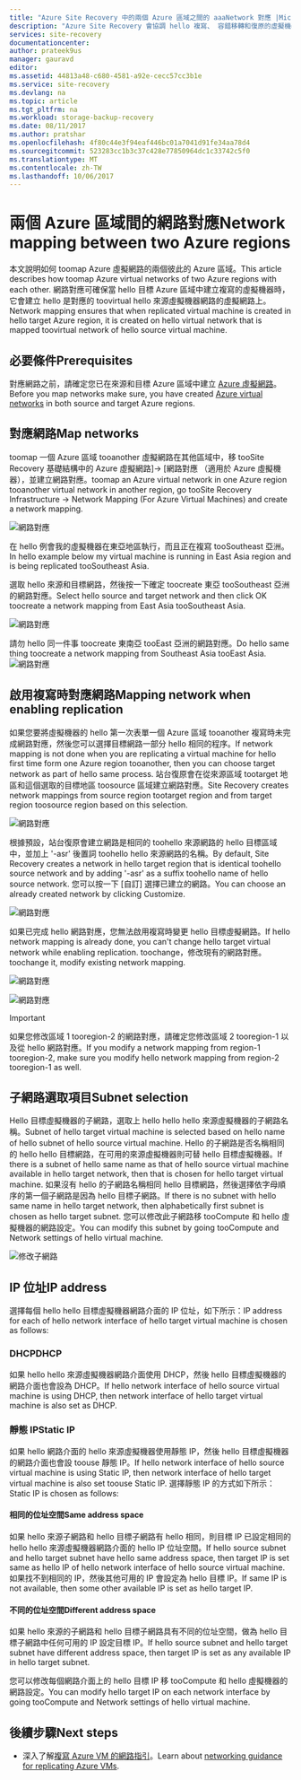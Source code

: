 ```yaml
---
title: "Azure Site Recovery 中的兩個 Azure 區域之間的 aaaNetwork 對應 |Microsoft 文件"
description: "Azure Site Recovery 會協調 hello 複寫、 容錯移轉和復原的虛擬機器和實體伺服器。 深入了解容錯移轉 tooAzure 或次要資料中心。"
services: site-recovery
documentationcenter: 
author: prateek9us
manager: gauravd
editor: 
ms.assetid: 44813a48-c680-4581-a92e-cecc57cc3b1e
ms.service: site-recovery
ms.devlang: na
ms.topic: article
ms.tgt_pltfrm: na
ms.workload: storage-backup-recovery
ms.date: 08/11/2017
ms.author: pratshar
ms.openlocfilehash: 4f80c44e3f94eaf446bc01a7041d91fe34aa78d4
ms.sourcegitcommit: 523283cc1b3c37c428e77850964dc1c33742c5f0
ms.translationtype: MT
ms.contentlocale: zh-TW
ms.lasthandoff: 10/06/2017
---
```

# <a name="network-mapping-between-two-azure-regions"></a><span data-ttu-id="b2e8e-104">兩個 Azure 區域間的網路對應</span><span class="sxs-lookup"><span data-stu-id="b2e8e-104">Network mapping between two Azure regions</span></span>


<span data-ttu-id="b2e8e-105">本文說明如何 toomap Azure 虛擬網路的兩個彼此的 Azure 區域。</span><span class="sxs-lookup"><span data-stu-id="b2e8e-105">This article describes how toomap Azure virtual networks of two Azure regions with each other.</span></span> <span data-ttu-id="b2e8e-106">網路對應可確保當 hello 目標 Azure 區域中建立複寫的虛擬機器時，它會建立 hello 是對應的 toovirtual hello 來源虛擬機器網路的虛擬網路上。</span><span class="sxs-lookup"><span data-stu-id="b2e8e-106">Network mapping ensures that when replicated virtual machine is created in hello target Azure region, it is created on hello virtual network that is mapped toovirtual network of hello source virtual machine.</span></span>  

## <a name="prerequisites"></a><span data-ttu-id="b2e8e-107">必要條件</span><span class="sxs-lookup"><span data-stu-id="b2e8e-107">Prerequisites</span></span>
<span data-ttu-id="b2e8e-108">對應網路之前，請確定您已在來源和目標 Azure 區域中建立 [Azure 虛擬網路](../virtual-network/virtual-networks-overview.md)。</span><span class="sxs-lookup"><span data-stu-id="b2e8e-108">Before you map networks make sure, you have created [Azure virtual networks](../virtual-network/virtual-networks-overview.md) in both source and target Azure regions.</span></span>

## <a name="map-networks"></a><span data-ttu-id="b2e8e-109">對應網路</span><span class="sxs-lookup"><span data-stu-id="b2e8e-109">Map networks</span></span>

<span data-ttu-id="b2e8e-110">toomap 一個 Azure 區域 tooanother 虛擬網路在其他區域中，移 tooSite Recovery 基礎結構中的 Azure 虛擬網路]-> [網路對應 （適用於 Azure 虛擬機器），並建立網路對應。</span><span class="sxs-lookup"><span data-stu-id="b2e8e-110">toomap an Azure virtual network in one Azure region tooanother virtual network in another region, go tooSite Recovery Infrastructure -> Network Mapping (For Azure Virtual Machines) and create a network mapping.</span></span>

![網路對應](./media/site-recovery-network-mapping-azure-to-azure/network-mapping1.png)


<span data-ttu-id="b2e8e-112">在 hello 例會我的虛擬機器在東亞地區執行，而且正在複寫 tooSoutheast 亞洲。</span><span class="sxs-lookup"><span data-stu-id="b2e8e-112">In hello example below my virtual machine is running in East Asia region and is being replicated tooSoutheast Asia.</span></span>

<span data-ttu-id="b2e8e-113">選取 hello 來源和目標網路，然後按一下確定 toocreate 東亞 tooSoutheast 亞洲的網路對應。</span><span class="sxs-lookup"><span data-stu-id="b2e8e-113">Select hello source and target network and then click OK toocreate a network mapping from East Asia tooSoutheast Asia.</span></span>

![網路對應](./media/site-recovery-network-mapping-azure-to-azure/network-mapping2.png)


<span data-ttu-id="b2e8e-115">請勿 hello 同一件事 toocreate 東南亞 tooEast 亞洲的網路對應。</span><span class="sxs-lookup"><span data-stu-id="b2e8e-115">Do hello same thing toocreate a network mapping from Southeast Asia tooEast Asia.</span></span>  
![網路對應](./media/site-recovery-network-mapping-azure-to-azure/network-mapping3.png)


## <a name="mapping-network-when-enabling-replication"></a><span data-ttu-id="b2e8e-117">啟用複寫時對應網路</span><span class="sxs-lookup"><span data-stu-id="b2e8e-117">Mapping network when enabling replication</span></span>

<span data-ttu-id="b2e8e-118">如果您要將虛擬機器的 hello 第一次表單一個 Azure 區域 tooanother 複寫時未完成網路對應，然後您可以選擇目標網路一部分 hello 相同的程序。</span><span class="sxs-lookup"><span data-stu-id="b2e8e-118">If network mapping is not done when you are replicating a virtual machine for hello first time form one Azure region tooanother, then you can choose target network as part of hello same process.</span></span> <span data-ttu-id="b2e8e-119">站台復原會在從來源區域 tootarget 地區和這個選取的目標地區 toosource 區域建立網路對應。</span><span class="sxs-lookup"><span data-stu-id="b2e8e-119">Site Recovery creates network mappings from source region tootarget region and from target region toosource region based on this selection.</span></span>   

![網路對應](./media/site-recovery-network-mapping-azure-to-azure/network-mapping4.png)

<span data-ttu-id="b2e8e-121">根據預設，站台復原會建立網路是相同的 toohello 來源網路的 hello 目標區域中，並加上 '-asr' 後置詞 toohello hello 來源網路的名稱。</span><span class="sxs-lookup"><span data-stu-id="b2e8e-121">By default, Site Recovery creates a network in hello target region that is identical toohello source network and by adding '-asr' as a suffix toohello name of hello source network.</span></span> <span data-ttu-id="b2e8e-122">您可以按一下 [自訂] 選擇已建立的網路。</span><span class="sxs-lookup"><span data-stu-id="b2e8e-122">You can choose an already created network by clicking Customize.</span></span>

![網路對應](./media/site-recovery-network-mapping-azure-to-azure/network-mapping5.png)


<span data-ttu-id="b2e8e-124">如果已完成 hello 網路對應，您無法啟用複寫時變更 hello 目標虛擬網路。</span><span class="sxs-lookup"><span data-stu-id="b2e8e-124">If hello network mapping is already done, you can't change hello target virtual network while enabling replication.</span></span> <span data-ttu-id="b2e8e-125">toochange，修改現有的網路對應。</span><span class="sxs-lookup"><span data-stu-id="b2e8e-125">toochange it, modify existing network mapping.</span></span>  

![網路對應](./media/site-recovery-network-mapping-azure-to-azure/network-mapping6.png)

![網路對應](./media/site-recovery-network-mapping-azure-to-azure/modify-network-mapping.png)

> [!IMPORTANT]
> <span data-ttu-id="b2e8e-128">如果您修改區域 1 tooregion-2 的網路對應，請確定您修改區域 2 tooregion-1 以及從 hello 網路對應。</span><span class="sxs-lookup"><span data-stu-id="b2e8e-128">If you modify a network mapping from region-1 tooregion-2, make sure you modify hello network mapping from region-2 tooregion-1 as well.</span></span>
>
>


## <a name="subnet-selection"></a><span data-ttu-id="b2e8e-129">子網路選取項目</span><span class="sxs-lookup"><span data-stu-id="b2e8e-129">Subnet selection</span></span>
<span data-ttu-id="b2e8e-130">Hello 目標虛擬機器的子網路，選取上 hello hello hello 來源虛擬機器的子網路名稱。</span><span class="sxs-lookup"><span data-stu-id="b2e8e-130">Subnet of hello target virtual machine is selected based on hello name of hello subnet of hello source virtual machine.</span></span> <span data-ttu-id="b2e8e-131">Hello 的子網路是否名稱相同的 hello hello 目標網路，在可用的來源虛擬機器則可替 hello 目標虛擬機器。</span><span class="sxs-lookup"><span data-stu-id="b2e8e-131">If there is a subnet of hello same name as that of hello source virtual machine available in hello target network, then that is chosen for hello target virtual machine.</span></span> <span data-ttu-id="b2e8e-132">如果沒有 hello 的子網路名稱相同 hello 目標網路，然後選擇依字母順序的第一個子網路是因為 hello 目標子網路。</span><span class="sxs-lookup"><span data-stu-id="b2e8e-132">If there is no subnet with hello same name in hello target network, then alphabetically first subnet is chosen as hello target subnet.</span></span> <span data-ttu-id="b2e8e-133">您可以修改此子網路移 tooCompute 和 hello 虛擬機器的網路設定。</span><span class="sxs-lookup"><span data-stu-id="b2e8e-133">You can modify this subnet by going tooCompute and Network settings of hello virtual machine.</span></span>

![修改子網路](./media/site-recovery-network-mapping-azure-to-azure/modify-subnet.png)


## <a name="ip-address"></a><span data-ttu-id="b2e8e-135">IP 位址</span><span class="sxs-lookup"><span data-stu-id="b2e8e-135">IP address</span></span>

<span data-ttu-id="b2e8e-136">選擇每個 hello hello 目標虛擬機器網路介面的 IP 位址，如下所示：</span><span class="sxs-lookup"><span data-stu-id="b2e8e-136">IP address for each of hello network interface of hello target virtual machine is chosen as follows:</span></span>

### <a name="dhcp"></a><span data-ttu-id="b2e8e-137">DHCP</span><span class="sxs-lookup"><span data-stu-id="b2e8e-137">DHCP</span></span>
<span data-ttu-id="b2e8e-138">如果 hello hello 來源虛擬機器網路介面使用 DHCP，然後 hello 目標虛擬機器的網路介面也會設為 DHCP。</span><span class="sxs-lookup"><span data-stu-id="b2e8e-138">If hello network interface of hello source virtual machine is using DHCP, then network interface of hello target virtual machine is also set as DHCP.</span></span>

### <a name="static-ip"></a><span data-ttu-id="b2e8e-139">靜態 IP</span><span class="sxs-lookup"><span data-stu-id="b2e8e-139">Static IP</span></span>
<span data-ttu-id="b2e8e-140">如果 hello 網路介面的 hello 來源虛擬機器使用靜態 IP，然後 hello 目標虛擬機器的網路介面也會設 toouse 靜態 IP。</span><span class="sxs-lookup"><span data-stu-id="b2e8e-140">If hello network interface of hello source virtual machine is using Static IP, then network interface of hello target virtual machine is also set toouse Static IP.</span></span> <span data-ttu-id="b2e8e-141">選擇靜態 IP 的方式如下所示：</span><span class="sxs-lookup"><span data-stu-id="b2e8e-141">Static IP is chosen as follows:</span></span>

#### <a name="same-address-space"></a><span data-ttu-id="b2e8e-142">相同的位址空間</span><span class="sxs-lookup"><span data-stu-id="b2e8e-142">Same address space</span></span>

<span data-ttu-id="b2e8e-143">如果 hello 來源子網路和 hello 目標子網路有 hello 相同，則目標 IP 已設定相同的 hello hello 來源虛擬機器網路介面的 hello IP 位址空間。</span><span class="sxs-lookup"><span data-stu-id="b2e8e-143">If hello source subnet and hello target subnet have hello same address space, then target IP is set same as hello IP of  hello network interface of hello source virtual machine.</span></span> <span data-ttu-id="b2e8e-144">如果找不到相同的 IP，然後其他可用的 IP 會設定為 hello 目標 IP。</span><span class="sxs-lookup"><span data-stu-id="b2e8e-144">If same IP is not available, then some other available IP is set as hello target IP.</span></span>

#### <a name="different-address-space"></a><span data-ttu-id="b2e8e-145">不同的位址空間</span><span class="sxs-lookup"><span data-stu-id="b2e8e-145">Different address space</span></span>

<span data-ttu-id="b2e8e-146">如果 hello 來源的子網路和 hello 目標子網路具有不同的位址空間，做為 hello 目標子網路中任何可用的 IP 設定目標 IP。</span><span class="sxs-lookup"><span data-stu-id="b2e8e-146">If hello source subnet and hello target subnet have different address space, then target IP is set as any available IP in hello target subnet.</span></span>

<span data-ttu-id="b2e8e-147">您可以修改每個網路介面上的 hello 目標 IP 移 tooCompute 和 hello 虛擬機器的網路設定。</span><span class="sxs-lookup"><span data-stu-id="b2e8e-147">You can modify hello target IP on each network interface by going tooCompute and Network settings of hello virtual machine.</span></span>

## <a name="next-steps"></a><span data-ttu-id="b2e8e-148">後續步驟</span><span class="sxs-lookup"><span data-stu-id="b2e8e-148">Next steps</span></span>

- <span data-ttu-id="b2e8e-149">深入了解[複寫 Azure VM 的網路指引](site-recovery-azure-to-azure-networking-guidance.md)。</span><span class="sxs-lookup"><span data-stu-id="b2e8e-149">Learn about [networking guidance for replicating Azure VMs](site-recovery-azure-to-azure-networking-guidance.md).</span></span>
